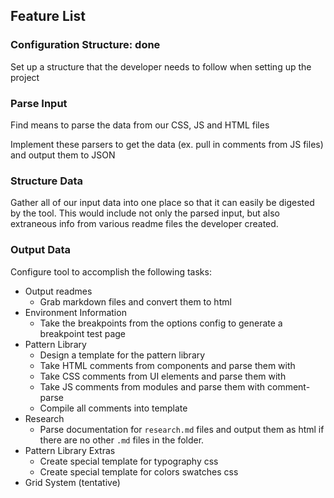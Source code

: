Feature List
---

### Configuration Structure: done

Set up a structure that the developer needs to follow when setting up the project

### Parse Input

Find means to parse the data from our CSS, JS and HTML files

Implement these parsers to get the data (ex. pull in comments from JS files) and output them to JSON

### Structure Data

Gather all of our input data into one place so that it can easily be digested by the tool. This would include not only the parsed input, but also extraneous info from various readme files the developer created.

### Output Data

Configure tool to accomplish the following tasks:

- Output readmes
  - Grab markdown files and convert them to html
- Environment Information
  - Take the breakpoints from the options config to generate a breakpoint test page
- Pattern Library
  - Design a template for the pattern library
  - Take HTML comments from components and parse them with 
  - Take CSS comments from UI elements and parse them with
  - Take JS comments from modules and parse them with comment-parse
  - Compile all comments into template
- Research
  - Parse documentation for `research.md` files and output them as html if there are no other `.md` files in the folder.
- Pattern Library Extras
  - Create special template for typography css
  - Create special template for colors swatches css
- Grid System (tentative)